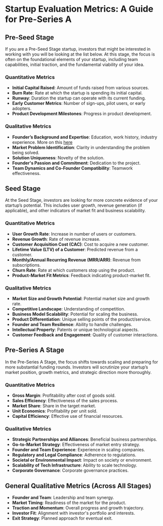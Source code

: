 # Startup Evaluation Metrics: A Guide for Pre-Series A

## Pre-Seed Stage
If you are a Pre-Seed Stage startup, investors that might be interested in working with you will be looking at the list below. At this stage, the focus is often on the foundational elements of your startup, including team capabilities, initial traction, and the fundamental viability of your idea.

### Quantitative Metrics
- **Initial Capital Raised**: Amount of funds raised from various sources. 
- **Burn Rate**: Rate at which the startup is spending its initial capital.
- **Runway**: Duration the startup can operate with its current funding.
- **Early Customer Metrics**: Number of sign-ups, pilot users, or early adopters.
- **Product Development Milestones**: Progress in product development.

### Qualitative Metrics
- **Founder’s Background and Expertise**: Education, work history, industry experience. More on this [here](https://github.com/mayurjobanputra/Startup-Evaluation-Metrics/blob/main/THE_LIST_Founders_Background.md)
- **Market Problem Identification**: Clarity in understanding the problem being solved.
- **Solution Uniqueness**: Novelty of the solution.
- **Founder's Passion and Commitment**: Dedication to the project.
- **Team Dynamics and Co-Founder Compatibility**: Teamwork effectiveness.

## Seed Stage
At the Seed Stage, investors are looking for more concrete evidence of your startup’s potential. This includes user growth, revenue generation (if applicable), and other indicators of market fit and business scalability.

### Quantitative Metrics
- **User Growth Rate**: Increase in number of users or customers.
- **Revenue Growth**: Rate of revenue increase.
- **Customer Acquisition Cost (CAC)**: Cost to acquire a new customer.
- **Lifetime Value (LTV) of a Customer**: Predicted revenue from a customer.
- **Monthly/Annual Recurring Revenue (MRR/ARR)**: Revenue from subscriptions.
- **Churn Rate**: Rate at which customers stop using the product.
- **Product-Market Fit Metrics**: Feedback indicating product-market fit.

### Qualitative Metrics
- **Market Size and Growth Potential**: Potential market size and growth rate.
- **Competitive Landscape**: Understanding of competition.
- **Business Model Scalability**: Potential for scaling the business.
- **Product Differentiation**: Unique selling points of the product/service.
- **Founder and Team Resilience**: Ability to handle challenges.
- **Intellectual Property**: Patents or unique technological aspects.
- **Customer Feedback and Engagement**: Quality of customer interactions.

## Pre-Series A Stage
In the Pre-Series A Stage, the focus shifts towards scaling and preparing for more substantial funding rounds. Investors will scrutinize your startup’s market position, growth metrics, and strategic direction more thoroughly.

### Quantitative Metrics
- **Gross Margin**: Profitability after cost of goods sold.
- **Sales Efficiency**: Effectiveness of the sales process.
- **Market Share**: Share in the target market.
- **Unit Economics**: Profitability per unit sold.
- **Capital Efficiency**: Effective use of financial resources.

### Qualitative Metrics
- **Strategic Partnerships and Alliances**: Beneficial business partnerships.
- **Go-to-Market Strategy**: Effectiveness of market entry strategy.
- **Founder and Team Experience**: Experience in scaling companies.
- **Regulatory and Legal Compliance**: Adherence to regulations.
- **Societal or Environmental Impact**: Impact on society or environment.
- **Scalability of Tech Infrastructure**: Ability to scale technology.
- **Corporate Governance**: Corporate governance practices.

## General Qualitative Metrics (Across All Stages)
- **Founder and Team**: Leadership and team synergy.
- **Market Timing**: Readiness of the market for the product.
- **Traction and Momentum**: Overall progress and growth trajectory.
- **Investor Fit**: Alignment with investor's portfolio and interests.
- **Exit Strategy**: Planned approach for eventual exit.
